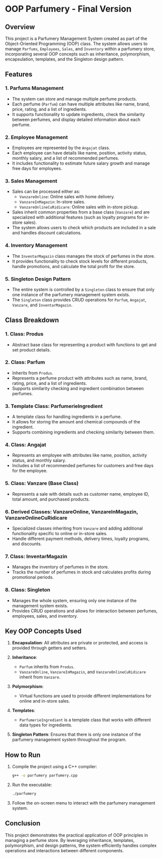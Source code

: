 # OOP Parfumery - Final Version

## Overview

This project is a Parfumery Management System created as part of the Object-Oriented Programming (OOP) class. The system allows users to manage `Parfums`, `Employees`, `Sales`, and `Inventory` within a parfumery store, incorporating several OOP concepts such as inheritance, polymorphism, encapsulation, templates, and the Singleton design pattern.

## Features

### 1. **Parfums Management**
   - The system can store and manage multiple perfume products.
   - Each perfume (`Parfum`) can have multiple attributes like name, brand, price, rating, and a list of ingredients.
   - It supports functionality to update ingredients, check the similarity between perfumes, and display detailed information about each perfume.

### 2. **Employee Management**
   - Employees are represented by the `Angajat` class.
   - Each employee can have details like name, position, activity status, monthly salary, and a list of recommended perfumes.
   - It includes functionality to estimate future salary growth and manage free days for employees.

### 3. **Sales Management**
   - Sales can be processed either as:
     - `VanzareOnline`: Online sales with home delivery.
     - `VanzareInMagazin`: In-store sales.
     - `VanzareOnlineCuRidicare`: Online sales with in-store pickup.
   - Sales inherit common properties from a base class (`Vanzare`) and are specialized with additional features (such as loyalty programs for in-store sales).
   - The system allows users to check which products are included in a sale and handles discount calculations.

### 4. **Inventory Management**
   - The `InventarMagazin` class manages the stock of perfumes in the store.
   - It provides functionality to check stock levels for different products, handle promotions, and calculate the total profit for the store.

### 5. **Singleton Design Pattern**
   - The entire system is controlled by a `Singleton` class to ensure that only one instance of the parfumery management system exists.
   - The `Singleton` class provides CRUD operations for `Parfum`, `Angajat`, `Vanzare`, and `InventarMagazin`.

## Class Breakdown

### 1. **Class: Produs**
   - Abstract base class for representing a product with functions to get and set product details.

### 2. **Class: Parfum**
   - Inherits from `Produs`.
   - Represents a perfume product with attributes such as name, brand, rating, price, and a list of ingredients.
   - Supports similarity checking and ingredient combination between perfumes.

### 3. **Template Class: ParfumerieIngredient**
   - A template class for handling ingredients in a perfume.
   - It allows for storing the amount and chemical compounds of the ingredient.
   - Supports combining ingredients and checking similarity between them.

### 4. **Class: Angajat**
   - Represents an employee with attributes like name, position, activity status, and monthly salary.
   - Includes a list of recommended perfumes for customers and free days for the employee.

### 5. **Class: Vanzare (Base Class)**
   - Represents a sale with details such as customer name, employee ID, total amount, and purchased products.

### 6. **Derived Classes: VanzareOnline, VanzareInMagazin, VanzareOnlineCuRidicare**
   - Specialized classes inheriting from `Vanzare` and adding additional functionality specific to online or in-store sales.
   - Handle different payment methods, delivery times, loyalty programs, and discounts.

### 7. **Class: InventarMagazin**
   - Manages the inventory of perfumes in the store.
   - Tracks the number of perfumes in stock and calculates profits during promotional periods.

### 8. **Class: Singleton**
   - Manages the whole system, ensuring only one instance of the management system exists.
   - Provides CRUD operations and allows for interaction between perfumes, employees, sales, and inventory.

## Key OOP Concepts Used

1. **Encapsulation**: All attributes are private or protected, and access is provided through getters and setters.
   
2. **Inheritance**: 
   - `Parfum` inherits from `Produs`.
   - `VanzareOnline`, `VanzareInMagazin`, and `VanzareOnlineCuRidicare` inherit from `Vanzare`.
   
3. **Polymorphism**: 
   - Virtual functions are used to provide different implementations for online and in-store sales.
   
4. **Templates**: 
   - `ParfumerieIngredient` is a template class that works with different data types for ingredients.
   
5. **Singleton Pattern**: Ensures that there is only one instance of the parfumery management system throughout the program.

## How to Run

1. Compile the project using a C++ compiler:
   ```sh
   g++ -o parfumery parfumery.cpp
   ```

2. Run the executable:
   ```sh
   ./parfumery
   ```

3. Follow the on-screen menu to interact with the parfumery management system.

## Conclusion

This project demonstrates the practical application of OOP principles in managing a perfume store. By leveraging inheritance, templates, polymorphism, and design patterns, the system efficiently handles complex operations and interactions between different components.
